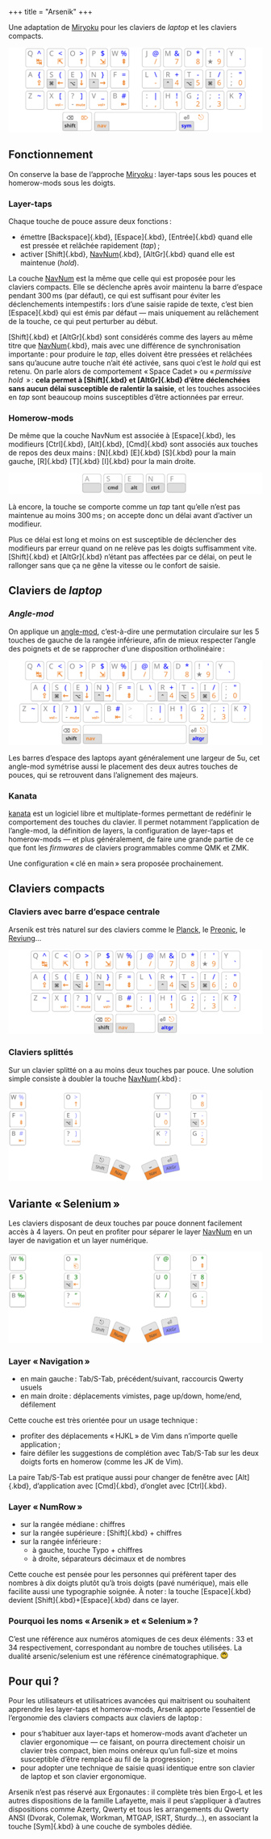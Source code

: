 +++
title = "Arsenik"
+++

Une adaptation de [Miryoku][] pour les claviers de <i lang="en">laptop</i> et
les claviers compacts.

![](./arsenik_ortho.svg)

<!--more-->


Fonctionnement
-------------------------------------------------------------------------------

On conserve la base de l’approche [Miryoku][] : layer-taps sous les pouces et
homerow-mods sous les doigts.

### Layer-taps

Chaque touche de pouce assure deux fonctions :

- émettre [Backspace]{.kbd}, [Espace]{.kbd}, [Entrée]{.kbd} quand elle est
  pressée et relâchée rapidement (*tap*) ;
- activer [Shift]{.kbd}, [NavNum]{.kbd}, [AltGr]{.kbd} quand elle est maintenue
  (*hold*).

La couche [NavNum][] est la même que celle qui est proposée pour les claviers
compacts. Elle se déclenche après avoir maintenu la barre d’espace pendant
300 ms (par défaut), ce qui est suffisant pour éviter les déclenchements
intempestifs : lors d’une saisie rapide de texte, c’est bien [Espace]{.kbd} qui
est émis par défaut — mais uniquement au relâchement de la touche, ce qui peut
perturber au début.

[Shift]{.kbd} et [AltGr]{.kbd} sont considérés comme des layers au même titre
que [NavNum]{.kbd}, mais avec une différence de synchronisation importante :
pour produire le *tap*, elles doivent être pressées et relâchées sans qu’aucune
autre touche n’ait été activée, sans quoi c’est le *hold* qui est retenu. On
parle alors de comportement « Space Cadet » ou « <i lang="en">permissive hold
</i> » : **cela permet à [Shift]{.kbd} et [AltGr]{.kbd} d’être déclenchées sans
aucun délai susceptible de ralentir la saisie**, et les touches associées en
*tap* sont beaucoup moins susceptibles d’être actionnées par erreur.

### Homerow-mods

De même que la couche NavNum est associée à [Espace]{.kbd}, les modifieurs
[Ctrl]{.kbd}, [Alt]{.kbd}, [Cmd]{.kbd} sont associés aux touches de repos des
deux mains : [N]{.kbd} [E]{.kbd} [S]{.kbd} pour la main gauche, [R]{.kbd}
[T]{.kbd} [I]{.kbd} pour la main droite.

![](../hrm.svg)

Là encore, la touche se comporte comme un *tap* tant qu’elle n’est pas maintenue
au moins 300 ms ; on accepte donc un délai avant d’activer un modifieur.

Plus ce délai est long et moins on est susceptible de déclencher des modifieurs
par erreur quand on ne relève pas les doigts suffisamment vite. [Shift]{.kbd} et
[AltGr]{.kbd} n’étant pas affectées par ce délai, on peut le rallonger sans que
ça ne gêne la vitesse ou le confort de saisie.


Claviers de <i lang="en">laptop</i>
--------------------------------------------------------------------------------

### <i lang="en">Angle-mod</i>

On applique un [angle-mod][], c’est-à-dire une permutation circulaire sur les 5
touches de gauche de la rangée inférieure, afin de mieux respecter l’angle des
poignets et de se rapprocher d’une disposition ortholinéaire :

![Arsenik sur un clavier ISO](./arsenik_iso.svg)

Les barres d’espace des laptops ayant généralement une largeur de 5u, cet
angle-mod symétrise aussi le placement des deux autres touches de pouces, qui se
retrouvent dans l’alignement des majeurs.

### Kanata

[kanata][] est un logiciel libre et multiplate-formes permettant de redéfinir le
comportement des touches du clavier. Il permet notamment l’application de
l’angle-mod, la définition de layers, la configuration de layer-taps et
homerow-mods — et plus généralement, de faire une grande partie de ce que font
les <i lang="en">firmwares</i> de claviers programmables comme QMK et ZMK.

<!-- Voici les fichiers de configuration kanata pour Arsenik et [Selenium][] : -->
<!--   -->
<!-- - [arsenik.kbd][] -->
<!-- - [selenium.kbd][] -->

Une configuration « clé en main » sera proposée prochainement.


Claviers compacts
--------------------------------------------------------------------------------

### Claviers avec barre d’espace centrale

Arsenik est très naturel sur des claviers comme le [Planck][], le [Preonic][],
le [Reviung][]…

![Arsenik sur un [Planck][]](arsenik_planck.svg)

### Claviers splittés

Sur un clavier splitté on a au moins deux touches par pouce. Une solution simple
consiste à doubler la touche [NavNum]{.kbd} :

![Arsenik sur un [Ferris][]](arsenik_ferris.svg)


Variante « Selenium »
--------------------------------------------------------------------------------

Les claviers disposant de  deux touches par pouce donnent facilement accès à 4
layers. On peut en profiter pour séparer le layer [NavNum][] en un layer de
navigation et un layer numérique.

![Selenium sur un [Ferris][]](selenium.svg)

### Layer « Navigation »

- en main gauche : Tab/S-Tab, précédent/suivant, raccourcis Qwerty usuels
- en main droite : déplacements vimistes, page up/down, home/end, défilement

Cette couche est très orientée pour un usage technique :

- profiter des déplacements « HJKL » de Vim dans n’importe quelle application ;
- faire défiler les suggestions de complétion avec Tab/S-Tab sur les deux doigts
  forts en homerow (comme les JK de Vim).

La paire Tab/S-Tab est pratique aussi pour changer de fenêtre avec [Alt]{.kbd},
d’application avec [Cmd]{.kbd}, d’onglet avec [Ctrl]{.kbd}.

### Layer « NumRow »

- sur la rangée médiane : chiffres
- sur la rangée supérieure : [Shift]{.kbd} + chiffres 
- sur la rangée inférieure :
  - à gauche, touche Typo + chiffres
  - à droite, séparateurs décimaux et de nombres

Cette couche est pensée pour les personnes qui préfèrent taper des nombres à dix
doigts plutôt qu’à trois doigts (pavé numérique), mais elle facilite aussi une
typographie soignée. À noter : la touche [Espace]{.kbd} devient
[Shift]{.kbd}+[Espace]{.kbd} dans ce layer.

### Pourquoi les noms « Arsenik » et « Selenium » ?

C’est une référence aux numéros atomiques de ces deux éléments : 33 et 34
respectivement, correspondant au nombre de touches utilisées. La dualité
arsenic/selenium est une référence cinématographique. <img style="height: 1em"
src="evolution.svg">


Pour qui ?
--------------------------------------------------------------------------------

Pour les utilisateurs et utilisatrices avancées qui maitrisent ou souhaitent
apprendre les layer-taps et homerow-mods, Arsenik apporte l’essentiel de
l’ergonomie des claviers compacts aux claviers de laptop :

- pour s’habituer aux layer-taps et homerow-mods avant d’acheter un clavier
  ergonomique — ce faisant, on pourra directement choisir un clavier très
  compact, bien moins onéreux qu’un full-size et moins susceptible d’être
  remplacé au fil de la progression ;
- pour adopter une technique de saisie quasi identique entre son clavier de
  laptop et son clavier ergonomique.

Arsenik n’est pas réservé aux Ergonautes : il complète très bien Ergo‑L et les
autres dispositions de la famille Lafayette, mais il peut s’appliquer à d’autres
dispositions comme Azerty, Qwerty et tous les arrangements du Qwerty ANSI
(Dvorak, Colemak, Workman, MTGAP, ISRT, Sturdy…), en associant la touche
[Sym]{.kbd} à une couche de symboles dédiée.


[NavNum]:        ,,/compacts/#layer-navnum
[Selenium]:      #variante-selenium
[arsenik.kbd]:   arsenik.kbd
[selenium.kbd]:  selenium.kbd

[Miryoku]:   https://github.com/manna-harbour/miryoku
[kanata]:    https://github.com/jtroo/kanata
[angle-mod]: https://colemakmods.github.io/ergonomic-mods/angle.html

[Preonic]:   https://olkb.com/collections/preonic
[Planck]:    https://olkb.com/collections/planck
[Reviung]:   https://github.com/gtips/reviung
[Ferris]:    https://github.com/pierrechevalier83/ferris
